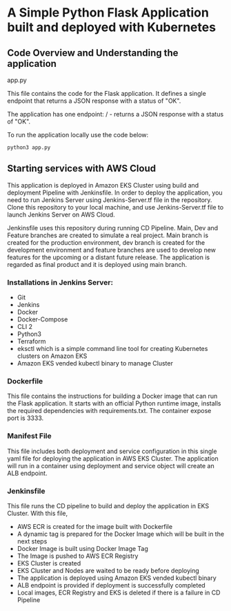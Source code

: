 # A Simple Python Flask Application built and deployed with Kubernetes

## Code Overview and Understanding the application

app.py

This file contains the code for the Flask application. It defines a single endpoint that returns a JSON response with a status of "OK".

The application has one endpoint:
/ - returns a JSON response with a status of "OK".

To run the application locally use the code below:
```
python3 app.py
```

## Starting services with AWS Cloud

This application is deployed in Amazon EKS Cluster using build and deployment Pipeline with Jenkinsfile. In order to deploy the application, you need to run Jenkins Server using Jenkins-Server.tf file in the repository. Clone this repository to your local machine, and use Jenkins-Server.tf file to launch Jenkins Server on AWS Cloud.

Jenkinsfile uses this repository during running CD Pipeline. Main, Dev and Feature branches are created to simulate a real project. Main branch is created for the production environment, dev branch is created for the development environment and feature branches are used to develop new features for the upcoming or a distant future release. The application is regarded as final product and it is deployed using main branch.

### Installations in Jenkins Server:

* Git
* Jenkins
* Docker
* Docker-Compose
* CLI 2
* Python3
* Terraform
* eksctl which is a simple command line tool for creating Kubernetes clusters on Amazon EKS
* Amazon EKS vended kubectl binary to manage Cluster


### Dockerfile

This file contains the instructions for building a Docker image that can run the Flask application. It starts with an official Python runtime image, installs the required dependencies with requirements.txt. The container expose port is 3333.

### Manifest File

This file includes both deployment and service configuration in this single yaml file for deploying the application in AWS EKS Cluster. The application will run in a container using deployment and service object will create an ALB endpoint.

### Jenkinsfile

This file runs the CD pipeline to build and deploy the application in EKS Cluster. With this file, 

* AWS ECR is created for the image built with Dockerfile
* A dynamic tag is prepared for the Docker Image which will be built in the next steps
* Docker Image is built using Docker Image Tag
* The Image is pushed to AWS ECR Registry
* EKS Cluster is created
* EKS Cluster and Nodes are waited to be ready before deploying
* The application is deployed using Amazon EKS vended kubectl binary
* ALB endpoint is provided if deployment is successfully completed
* Local images, ECR Registry and EKS is deleted if there is a failure in CD Pipeline 




